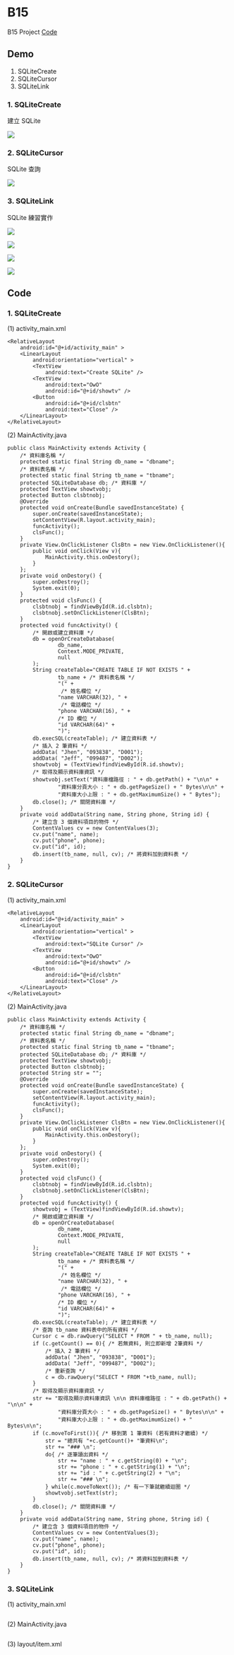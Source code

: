 # B15

B15 Project [Code](https://github.com/CodeMercs/ariod-ho-book/tree/master/Code/B15)


## Demo

1. SQLiteCreate
2. SQLiteCursor
3. SQLiteLink

### 1. SQLiteCreate

建立 SQLite

![](https://raw.githubusercontent.com/CodeMercs/ariod-ho-book/master/Code/B15/SQLiteCreate/PIC.png)


### 2. SQLiteCursor

SQLite 查詢

![](https://raw.githubusercontent.com/CodeMercs/ariod-ho-book/master/Code/B15/SQLiteCursor/PIC.png)


### 3. SQLiteLink

SQLite 練習實作

![](https://raw.githubusercontent.com/CodeMercs/ariod-ho-book/master/Code/B15/SQLiteLink/PIC1.png)

![](https://raw.githubusercontent.com/CodeMercs/ariod-ho-book/master/Code/B15/SQLiteLink/PIC2.png)

![](https://raw.githubusercontent.com/CodeMercs/ariod-ho-book/master/Code/B15/SQLiteLink/PIC3.png)

![](https://raw.githubusercontent.com/CodeMercs/ariod-ho-book/master/Code/B15/SQLiteLink/PIC4.png)


## Code

### 1. SQLiteCreate

(1) activity_main.xml

```
<RelativeLayout
    android:id="@+id/activity_main" >
    <LinearLayout
        android:orientation="vertical" >
        <TextView
            android:text="Create SQLite" />
        <TextView
            android:text="OwO"
            android:id="@+id/showtv" />
        <Button
            android:id="@+id/clsbtn"
            android:text="Close" />
    </LinearLayout>
</RelativeLayout>
```


(2) MainActivity.java

```
public class MainActivity extends Activity {
    /* 資料庫名稱 */
    protected static final String db_name = "dbname";
    /* 資料表名稱 */
    protected static final String tb_name = "tbname";
    protected SQLiteDatabase db; /* 資料庫 */
    protected TextView showtvobj;
    protected Button clsbtnobj;
    @Override
    protected void onCreate(Bundle savedInstanceState) {
        super.onCreate(savedInstanceState);
        setContentView(R.layout.activity_main);
        funcActivity();
        clsFunc();
    }
    private View.OnClickListener ClsBtn = new View.OnClickListener(){
        public void onClick(View v){
            MainActivity.this.onDestory();
        }
    };
    private void onDestory() {
        super.onDestroy();
        System.exit(0);
    }
    protected void clsFunc() {
        clsbtnobj = findViewById(R.id.clsbtn);
        clsbtnobj.setOnClickListener(ClsBtn);
    }
    protected void funcActivity() {
        /* 開啟或建立資料庫 */
        db = openOrCreateDatabase(
                db_name,
                Context.MODE_PRIVATE,
                null
        );
        String createTable="CREATE TABLE IF NOT EXISTS " +
                tb_name + /* 資料表名稱 */
                "(" +
                 /* 姓名欄位 */
                "name VARCHAR(32), " +
                 /* 電話欄位 */
                "phone VARCHAR(16), " +
                /* ID 欄位 */
                "id VARCHAR(64)" +
                ")";
        db.execSQL(createTable); /* 建立資料表 */
        /* 插入 2 筆資料 */
        addData( "Jhen", "093838", "D001");
        addData( "Jeff", "099487", "D002");
        showtvobj = (TextView)findViewById(R.id.showtv);
        /* 取得及顯示資料庫資訊 */
        showtvobj.setText("資料庫檔路徑 : " + db.getPath() + "\n\n" +
                "資料庫分頁大小 : " + db.getPageSize() + " Bytes\n\n" +
                "資料庫大小上限 : " + db.getMaximumSize() + " Bytes");
        db.close(); /* 關閉資料庫 */
    }
    private void addData(String name, String phone, String id) {
        /* 建立含 3 個資料項目的物件 */
        ContentValues cv = new ContentValues(3);
        cv.put("name", name);
        cv.put("phone", phone);
        cv.put("id", id);
        db.insert(tb_name, null, cv); /* 將資料加到資料表 */
    }
}
```


### 2. SQLiteCursor

(1) activity_main.xml

```
<RelativeLayout
    android:id="@+id/activity_main" >
    <LinearLayout
        android:orientation="vertical" >
        <TextView
            android:text="SQLite Cursor" />
        <TextView
            android:text="OwO"
            android:id="@+id/showtv" />
        <Button
            android:id="@+id/clsbtn"
            android:text="Close" />
    </LinearLayout>
</RelativeLayout>
```


(2) MainActivity.java

```
public class MainActivity extends Activity {
    /* 資料庫名稱 */
    protected static final String db_name = "dbname";
    /* 資料表名稱 */
    protected static final String tb_name = "tbname";
    protected SQLiteDatabase db; /* 資料庫 */
    protected TextView showtvobj;
    protected Button clsbtnobj;
    protected String str = "";
    @Override
    protected void onCreate(Bundle savedInstanceState) {
        super.onCreate(savedInstanceState);
        setContentView(R.layout.activity_main);
        funcActivity();
        clsFunc();
    }
    private View.OnClickListener ClsBtn = new View.OnClickListener(){
        public void onClick(View v){
            MainActivity.this.onDestory();
        }
    };
    private void onDestory() {
        super.onDestroy();
        System.exit(0);
    }
    protected void clsFunc() {
        clsbtnobj = findViewById(R.id.clsbtn);
        clsbtnobj.setOnClickListener(ClsBtn);
    }
    protected void funcActivity() {
        showtvobj = (TextView)findViewById(R.id.showtv);
        /* 開啟或建立資料庫 */
        db = openOrCreateDatabase(
                db_name,
                Context.MODE_PRIVATE,
                null
        );
        String createTable="CREATE TABLE IF NOT EXISTS " +
                tb_name + /* 資料表名稱 */
                "(" +
                 /* 姓名欄位 */
                "name VARCHAR(32), " +
                 /* 電話欄位 */
                "phone VARCHAR(16), " +
                /* ID 欄位 */
                "id VARCHAR(64)" +
                ")";
        db.execSQL(createTable); /* 建立資料表 */
        /* 查詢 tb_name 資料表中的所有資料 */
        Cursor c = db.rawQuery("SELECT * FROM " + tb_name, null);
        if (c.getCount() == 0){	/* 若無資料, 則立即新增 2筆資料 */
            /* 插入 2 筆資料 */
            addData( "Jhen", "093838", "D001");
            addData( "Jeff", "099487", "D002");
            /* 重新查詢 */
            c = db.rawQuery("SELECT * FROM "+tb_name, null);
        }
        /* 取得及顯示資料庫資訊 */
        str += "取得及顯示資料庫資訊 \n\n 資料庫檔路徑 : " + db.getPath() + "\n\n" +
                "資料庫分頁大小 : " + db.getPageSize() + " Bytes\n\n" +
                "資料庫大小上限 : " + db.getMaximumSize() + " Bytes\n\n";
        if (c.moveToFirst()){ /* 移到第 1 筆資料 (若有資料才繼續) */
            str = "總共有 "+c.getCount()+ "筆資料\n";
            str += "### \n";
            do{ /* 逐筆讀出資料 */
                str += "name : " + c.getString(0) + "\n";
                str += "phone : " + c.getString(1) + "\n";
                str += "id : " + c.getString(2) + "\n";
                str += "### \n";
            } while(c.moveToNext()); /* 有一下筆就繼續迴圈 */
            showtvobj.setText(str);
        }
        db.close(); /* 關閉資料庫 */
    }
    private void addData(String name, String phone, String id) {
        /* 建立含 3 個資料項目的物件 */
        ContentValues cv = new ContentValues(3);
        cv.put("name", name);
        cv.put("phone", phone);
        cv.put("id", id);
        db.insert(tb_name, null, cv); /* 將資料加到資料表 */
    }
}
```


### 3. SQLiteLink

(1) activity_main.xml

```

```


(2) MainActivity.java

```

```

(3) layout/item.xml

```

```

